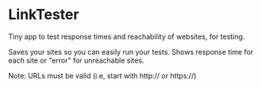 # LinkTester
Tiny app to test response times and reachability of websites, for testing.

Saves your sites so you can easily run your tests. Shows response time for each site or "error" for unreachable sites.

Note: URLs must be valid (i.e, start with http:// or https://)
